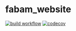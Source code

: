 # fabam_website

[![build workflow](https://github.com/maxleclerc2/fabam_website/actions/workflows/build.yml/badge.svg)](https://github.com/maxleclerc2/fabam_website/actions)
[![codecov](https://codecov.io/gh/maxleclerc2/fabam_website/branch/main/graph/badge.svg?token=nXcMo8yBVy)](https://codecov.io/gh/maxleclerc2/fabam_website)

